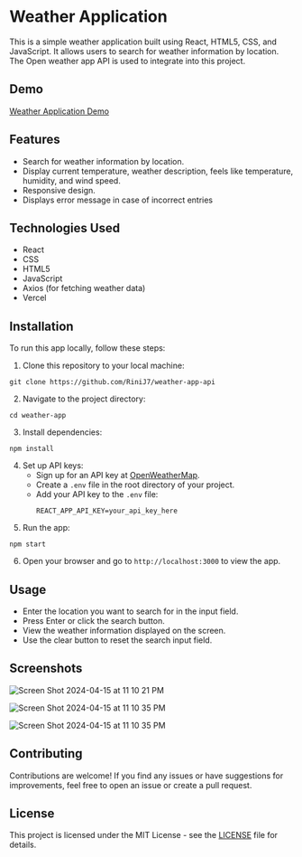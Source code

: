 
# Weather Application

This is a simple weather application built using React, HTML5, CSS, and JavaScript. It allows users to search for weather information by location. The Open weather app API is used to integrate into this project.

## Demo

[Weather Application Demo](https://weather-app-api-fawn.vercel.app/) 

## Features

- Search for weather information by location.
- Display current temperature, weather description, feels like temperature, humidity, and wind speed.
- Responsive design.
- Displays error message in case of incorrect entries

## Technologies Used

- React
- CSS
- HTML5
- JavaScript
- Axios (for fetching weather data)
- Vercel

## Installation

To run this app locally, follow these steps:

1. Clone this repository to your local machine:

```git clone https://github.com/RiniJ7/weather-app-api```

2. Navigate to the project directory:

```cd weather-app```

3. Install dependencies:

```npm install```

4. Set up API keys:
   - Sign up for an API key at [OpenWeatherMap](https://openweathermap.org/api).
   - Create a `.env` file in the root directory of your project.
   - Add your API key to the `.env` file:
     ```
     REACT_APP_API_KEY=your_api_key_here
     ```
5. Run the app:

```npm start```

6. Open your browser and go to `http://localhost:3000` to view the app.

## Usage

- Enter the location you want to search for in the input field.
- Press Enter or click the search button.
- View the weather information displayed on the screen.
- Use the clear button to reset the search input field.

## Screenshots

![Screen Shot 2024-04-15 at 11 10 21 PM](https://github.com/RiniJ7/weather-app-api/assets/125235432/36ac520a-a844-469a-a83a-a230e90059f4)

![Screen Shot 2024-04-15 at 11 10 35 PM](https://github.com/RiniJ7/weather-app-api/assets/125235432/84784b3d-35be-4707-a0b3-d9898bf41292)

![Screen Shot 2024-04-15 at 11 10 35 PM](https://github.com/RiniJ7/weather-app-api/assets/125235432/4553f96a-c78c-4091-befe-48e526ef70ec)

## Contributing

Contributions are welcome! If you find any issues or have suggestions for improvements, feel free to open an issue or create a pull request.

## License

This project is licensed under the MIT License - see the [LICENSE](LICENSE) file for details.







